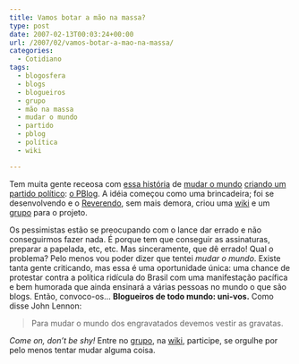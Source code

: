 ```yaml
---
title: Vamos botar a mão na massa?
type: post
date: 2007-02-13T00:03:24+00:00
url: /2007/02/vamos-botar-a-mao-na-massa/
categories:
  - Cotidiano
tags:
  - blogosfera
  - blogs
  - blogueiros
  - grupo
  - mão na massa
  - mudar o mundo
  - partido
  - pblog
  - política
  - wiki

---
```

Tem muita gente receosa com [essa história][1] de [mudar o mundo][2] [criando um partido político][3]: [o PBlog][4]. A idéia começou como uma brincadeira; foi se desenvolvendo e o [Reverendo][5], sem mais demora, criou uma [wiki][6] e um [grupo][7] para o projeto.

Os pessimistas estão se preocupando com o lance dar errado e não conseguirmos fazer nada. É porque tem que conseguir as assinaturas, preparar a papelada, etc, etc. Mas sinceramente, que dê errado! Qual o problema? Pelo menos vou poder dizer que tentei _mudar o mundo_. Existe tanta gente criticando, mas essa é uma oportunidade única: uma chance de protestar contra a política ridícula do Brasil com uma manifestação pacífica e bem humorada que ainda ensinará a várias pessoas no mundo o que são blogs. Então, convoco-os… **Blogueiros de todo mundo: uni-vos.** Como disse John Lennon:

> Para mudar o mundo dos engravatados devemos vestir as gravatas.

_Come on, don’t be shy!_ Entre no [grupo][7], na [wiki][6], participe, se orgulhe por pelo menos tentar mudar alguma coisa.

 [1]: http://malvicioso.com/2007/02/09/fundemos-um-partido/
 [2]: http://1001gatos.org/como-mudar-o-mundo/
 [3]: http://novo-mundo.org/log/2007/02/08/como-criar-um-partido-politico/
 [4]: http://www.celsojunior.net/blog/2007/02/08/campanha-a-favor-do-pblog/
 [5]: http://1001gatos.org/
 [6]: http://pblog.wiki.zoho.com/
 [7]: http://groups.google.com.br/group/partido

